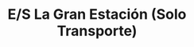 ---
title: "E/S La Gran Estación (Solo Transporte)"
url: /caracas/e-s-la-gran-estacion-solo-transporte/
shop: Allgemein
---